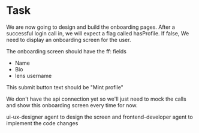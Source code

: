 # Task

We are now going to design and build the onboarding pages. After a successful login call in, we will expect a 
flag called hasProfile. If false, We need to display an onboarding screen for the user.

The onboarding screen should have the ff: fields 

- Name
- Bio
- lens username

This submit button text should be "Mint profile"

We don't have the api connection yet so we'll just need to mock the calls and show this onboarding 
screen every time for now.

ui-ux-designer agent to design the screen and frontend-developer agent to implement the code changes
